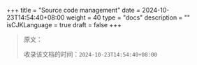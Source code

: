 +++
title = "Source code management"
date = 2024-10-23T14:54:40+08:00
weight = 40
type = "docs"
description = ""
isCJKLanguage = true
draft = false
+++

> 原文：[]()
>
> 收录该文档的时间：`2024-10-23T14:54:40+08:00`
